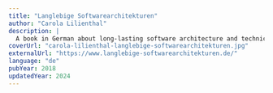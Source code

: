 ```yaml
---
title: "Langlebige Softwarearchitekturen"
author: "Carola Lilienthal"
description: |
  A book in German about long-lasting software architecture and technical debt by computer scientiest Dr. Carola Lilienthal, regularly revised editions available.
coverUrl: "carola-lilienthal-langlebige-softwarearchitekturen.jpg"
externalUrl: "https://www.langlebige-softwarearchitekturen.de/"
language: "de"
pubYear: 2018
updatedYear: 2024
---
```

